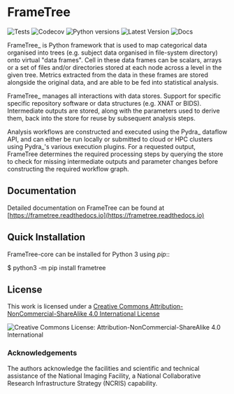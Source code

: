 # FrameTree

![Tests](https://github.com/ArcanaFramework/frametree/actions/workflows/tests.yml/badge.svg)
![Codecov](https://codecov.io/gh/ArcanaFramework/frametree/branch/main/graph/badge.svg?token=UIS0OGPST7)
![Python versions](https://img.shields.io/pypi/pyversions/frametree.svg)
![Latest Version](https://img.shields.io/pypi/v/frametree.svg)
![Docs](https://github.com/ArcanaFramework/frametree/actions/workflows/docs.yml/badge.svg)

FrameTree_ is Python framework that is used to map categorical data organised into trees
(e.g. subject data organised in file-system directory) onto virtual "data frames". Cell in
these data frames can be scalars, arrays or a set of files and/or directories stored at
each node across a level in the given tree. Metrics extracted from the data in these frames
are stored alongside the original data, and are able to be fed into statistical analysis.

FrameTree_ manages all interactions with data stores. Support for specific 
specific repository software or data structures (e.g. XNAT or BIDS).
Intermediate outputs are stored, along with the parameters used to derive them, back into
the store for reuse by subsequent analysis steps.

Analysis workflows are constructed and executed using the Pydra_ dataflow API, and can
either be run locally or submitted to cloud or HPC clusters using Pydra_'s various
execution plugins. For a requested output, FrameTree determines the required processing
steps by querying the store to check for missing intermediate outputs and parameter
changes before constructing the required workflow graph.

## Documentation

Detailed documentation on FrameTree can be found at [https://frametree.readthedocs.io](https://frametree.readthedocs.io)


## Quick Installation

FrameTree-core can be installed for Python 3 using *pip*::

   $ python3 -m pip install frametree


## License

This work is licensed under a [Creative Commons Attribution-NonCommercial-ShareAlike 4.0 International License](http://creativecommons.org/licenses/by-nc-sa/4.0/)

![Creative Commons License: Attribution-NonCommercial-ShareAlike 4.0 International](https://i.creativecommons.org/l/by-nc-sa/4.0/88x31.png)


### Acknowledgements

The authors acknowledge the facilities and scientific and technical assistance of the National Imaging Facility, a National Collaborative Research Infrastructure Strategy (NCRIS) capability.

[FrameTree]: http://frametree.readthedocs.io
[Pydra]: http://pydra.readthedocs.io
[XNAT]: http://xnat.org
[BIDS]: http://bids.neuroimaging.io/
[Environment Modules]: http://modules.sourceforge.net
